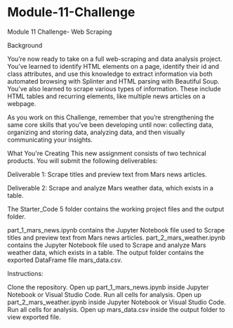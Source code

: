 # Module-11-Challenge

Module 11 Challenge- Web Scraping

Background

You’re now ready to take on a full web-scraping and data analysis project. You’ve learned to identify HTML elements on a page, identify their id and class attributes, and use this knowledge to extract information via both automated browsing with Splinter and HTML parsing with Beautiful Soup. You’ve also learned to scrape various types of information. These include HTML tables and recurring elements, like multiple news articles on a webpage.

As you work on this Challenge, remember that you’re strengthening the same core skills that you’ve been developing until now: collecting data, organizing and storing data, analyzing data, and then visually communicating your insights.

What You're Creating
This new assignment consists of two technical products. You will submit the following deliverables:

Deliverable 1: Scrape titles and preview text from Mars news articles.

Deliverable 2: Scrape and analyze Mars weather data, which exists in a table.

The Starter_Code 5 folder contains the working project files and the output folder.

part_1_mars_news.ipynb contains the Jupyter Notebook file used to Scrape titles and preview text from Mars news articles.
part_2_mars_weather.ipynb contains the Jupyter Notebook file used to Scrape and analyze Mars weather data, which exists in a table.
The output folder contains the exported DataFrame file mars_data.csv.

Instructions:

Clone the repository.
Open up part_1_mars_news.ipynb inside Jupyter Notebook or Visual Studio Code.
Run all cells for analysis.
Open up part_2_mars_weather.ipynb inside Jupyter Notebook or Visual Studio Code.
Run all cells for analysis.
Open up mars_data.csv inside the output folder to view exported file.
